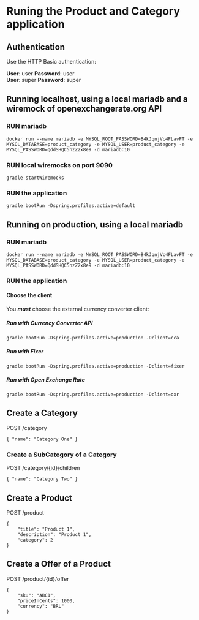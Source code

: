 # Runing the Product and Category application

## Authentication

Use the HTTP Basic authentication:

**User**: user
**Password**: user
<br/>
**User**: super
**Password**: super

## Running localhost, using a local mariadb and a wiremock of openexchangerate.org API

### RUN mariadb
```
docker run --name mariadb -e MYSQL_ROOT_PASSWORD=B4kJqnjVc4FLavFT -e MYSQL_DATABASE=product_category -e MYSQL_USER=product_category -e MYSQL_PASSWORD=QddSHQC5hzZ2x8e9 -d mariadb:10
```
### RUN local wiremocks on port 9090
```
gradle startWiremocks
```
### RUN the application

```
gradle bootRun -Dspring.profiles.active=default
```

## Running on production, using a local mariadb

### RUN mariadb
```
docker run --name mariadb -e MYSQL_ROOT_PASSWORD=B4kJqnjVc4FLavFT -e MYSQL_DATABASE=product_category -e MYSQL_USER=product_category -e MYSQL_PASSWORD=QddSHQC5hzZ2x8e9 -d mariadb:10
```
### RUN the application
#### Choose the client
You ***must*** choose the external currency converter client:
<br/>
##### Run with Currency Converter API
```
gradle bootRun -Dspring.profiles.active=production -Dclient=cca
```
##### Run with Fixer
```
gradle bootRun -Dspring.profiles.active=production -Dclient=fixer
```
##### Run with Open Exchange Rate
```
gradle bootRun -Dspring.profiles.active=production -Dclient=oxr
```

## Create a Category
POST /category
```
{ "name": "Category One" }
```
### Create a SubCategory of a Category
POST /category/{id}/children
```
{ "name": "Category Two" }
```
## Create a Product
POST /product
```
{
	"title": "Product 1",
    "description": "Product 1",
    "category": 2
}
```
## Create a Offer of a Product
POST /product/{id}/offer
```
{
	"sku": "ABC1",
    "priceInCents": 1000,
    "currency": "BRL"
}
```